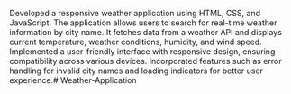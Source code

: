 Developed a responsive weather application using HTML, CSS, and JavaScript. The application allows users to search for real-time weather information by city name. It fetches data from a weather API and displays current temperature, weather conditions, humidity, and wind speed. Implemented a user-friendly interface with responsive design, ensuring compatibility across various devices. Incorporated features such as error handling for invalid city names and loading indicators for better user experience.# Weather-Application
